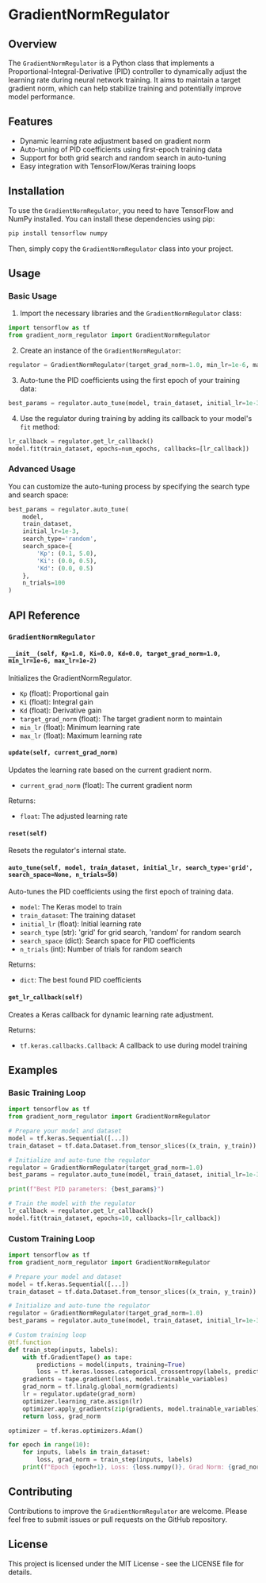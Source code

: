 # GradientNormRegulator

## Overview

The `GradientNormRegulator` is a Python class that implements a Proportional-Integral-Derivative (PID) controller to dynamically adjust the learning rate during neural network training. It aims to maintain a target gradient norm, which can help stabilize training and potentially improve model performance.

## Features

- Dynamic learning rate adjustment based on gradient norm
- Auto-tuning of PID coefficients using first-epoch training data
- Support for both grid search and random search in auto-tuning
- Easy integration with TensorFlow/Keras training loops

## Installation

To use the `GradientNormRegulator`, you need to have TensorFlow and NumPy installed. You can install these dependencies using pip:

```bash
pip install tensorflow numpy
```

Then, simply copy the `GradientNormRegulator` class into your project.

## Usage

### Basic Usage

1. Import the necessary libraries and the `GradientNormRegulator` class:

```python
import tensorflow as tf
from gradient_norm_regulator import GradientNormRegulator
```

2. Create an instance of the `GradientNormRegulator`:

```python
regulator = GradientNormRegulator(target_grad_norm=1.0, min_lr=1e-6, max_lr=1e-2)
```

3. Auto-tune the PID coefficients using the first epoch of your training data:

```python
best_params = regulator.auto_tune(model, train_dataset, initial_lr=1e-3)
```

4. Use the regulator during training by adding its callback to your model's `fit` method:

```python
lr_callback = regulator.get_lr_callback()
model.fit(train_dataset, epochs=num_epochs, callbacks=[lr_callback])
```

### Advanced Usage

You can customize the auto-tuning process by specifying the search type and search space:

```python
best_params = regulator.auto_tune(
    model, 
    train_dataset, 
    initial_lr=1e-3,
    search_type='random',
    search_space={
        'Kp': (0.1, 5.0),
        'Ki': (0.0, 0.5),
        'Kd': (0.0, 0.5)
    },
    n_trials=100
)
```

## API Reference

### `GradientNormRegulator`

#### `__init__(self, Kp=1.0, Ki=0.0, Kd=0.0, target_grad_norm=1.0, min_lr=1e-6, max_lr=1e-2)`

Initializes the GradientNormRegulator.

- `Kp` (float): Proportional gain
- `Ki` (float): Integral gain
- `Kd` (float): Derivative gain
- `target_grad_norm` (float): The target gradient norm to maintain
- `min_lr` (float): Minimum learning rate
- `max_lr` (float): Maximum learning rate

#### `update(self, current_grad_norm)`

Updates the learning rate based on the current gradient norm.

- `current_grad_norm` (float): The current gradient norm

Returns:
- `float`: The adjusted learning rate

#### `reset(self)`

Resets the regulator's internal state.

#### `auto_tune(self, model, train_dataset, initial_lr, search_type='grid', search_space=None, n_trials=50)`

Auto-tunes the PID coefficients using the first epoch of training data.

- `model`: The Keras model to train
- `train_dataset`: The training dataset
- `initial_lr` (float): Initial learning rate
- `search_type` (str): 'grid' for grid search, 'random' for random search
- `search_space` (dict): Search space for PID coefficients
- `n_trials` (int): Number of trials for random search

Returns:
- `dict`: The best found PID coefficients

#### `get_lr_callback(self)`

Creates a Keras callback for dynamic learning rate adjustment.

Returns:
- `tf.keras.callbacks.Callback`: A callback to use during model training

## Examples

### Basic Training Loop

```python
import tensorflow as tf
from gradient_norm_regulator import GradientNormRegulator

# Prepare your model and dataset
model = tf.keras.Sequential([...])
train_dataset = tf.data.Dataset.from_tensor_slices((x_train, y_train)).batch(32)

# Initialize and auto-tune the regulator
regulator = GradientNormRegulator(target_grad_norm=1.0)
best_params = regulator.auto_tune(model, train_dataset, initial_lr=1e-3)

print(f"Best PID parameters: {best_params}")

# Train the model with the regulator
lr_callback = regulator.get_lr_callback()
model.fit(train_dataset, epochs=10, callbacks=[lr_callback])
```

### Custom Training Loop

```python
import tensorflow as tf
from gradient_norm_regulator import GradientNormRegulator

# Prepare your model and dataset
model = tf.keras.Sequential([...])
train_dataset = tf.data.Dataset.from_tensor_slices((x_train, y_train)).batch(32)

# Initialize and auto-tune the regulator
regulator = GradientNormRegulator(target_grad_norm=1.0)
best_params = regulator.auto_tune(model, train_dataset, initial_lr=1e-3)

# Custom training loop
@tf.function
def train_step(inputs, labels):
    with tf.GradientTape() as tape:
        predictions = model(inputs, training=True)
        loss = tf.keras.losses.categorical_crossentropy(labels, predictions)
    gradients = tape.gradient(loss, model.trainable_variables)
    grad_norm = tf.linalg.global_norm(gradients)
    lr = regulator.update(grad_norm)
    optimizer.learning_rate.assign(lr)
    optimizer.apply_gradients(zip(gradients, model.trainable_variables))
    return loss, grad_norm

optimizer = tf.keras.optimizers.Adam()

for epoch in range(10):
    for inputs, labels in train_dataset:
        loss, grad_norm = train_step(inputs, labels)
    print(f"Epoch {epoch+1}, Loss: {loss.numpy()}, Grad Norm: {grad_norm.numpy()}")
```

## Contributing

Contributions to improve the `GradientNormRegulator` are welcome. Please feel free to submit issues or pull requests on the GitHub repository.

## License

This project is licensed under the MIT License - see the LICENSE file for details.
